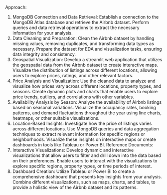 Approach:
 1. MongoDB Connection and Data Retrieval: Establish a connection to the
 MongoDB Atlas database and retrieve the Airbnb dataset. Perform queries and
 data retrieval operations to extract the necessary information for your analysis.
 2. Data Cleaning and Preparation: Clean the Airbnb dataset by handling
 missing values, removing duplicates, and transforming data types as
 necessary. Prepare the dataset for EDA and visualization tasks, ensuring data
 integrity and consistency.
 3. Geospatial Visualization: Develop a streamlit web application that utilizes
 the geospatial data from the Airbnb dataset to create interactive maps.
Visualize the distribution of listings across different locations, allowing users to
 explore prices, ratings, and other relevant factors.
 4. Price Analysis and Visualization: Use the cleaned data to analyze and
 visualize how prices vary across different locations, property types, and
 seasons. Create dynamic plots and charts that enable users to explore price
 trends, outliers, and correlations with other variables.
 5. Availability Analysis by Season: Analyze the availability of Airbnb listings
 based on seasonal variations. Visualize the occupancy rates, booking patterns,
 and demand fluctuations throughout the year using line charts, heatmaps, or
 other suitable visualizations.
 6. Location-Based Insights: Investigate how the price of listings varies across
 different locations. Use MongoDB queries and data aggregation techniques to
 extract relevant information for specific regions or neighborhoods. Visualize
 these insights on interactive maps or create dashboards in tools like Tableau or
 Power BI.
 Reference Documents:
 7. Interactive Visualizations: Develop dynamic and interactive visualizations
 that allow users to filter and drill down into the data based on their preferences.
 Enable users to interact with the visualizations to explore specific regions,
 property types, or time periods of interest.
 8. Dashboard Creation: Utilize Tableau or Power BI to create a
 comprehensive dashboard that presents key insights from your analysis.
 Combine different visualizations, such as maps, charts, and tables, to provide a
 holistic view of the Airbnb dataset and its patterns.
